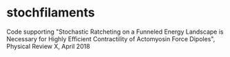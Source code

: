 # stochfilaments
Code supporting "Stochastic Ratcheting on a Funneled Energy Landscape is Necessary for Highly Efficient Contractility of Actomyosin Force Dipoles", Physical Review X, April 2018

